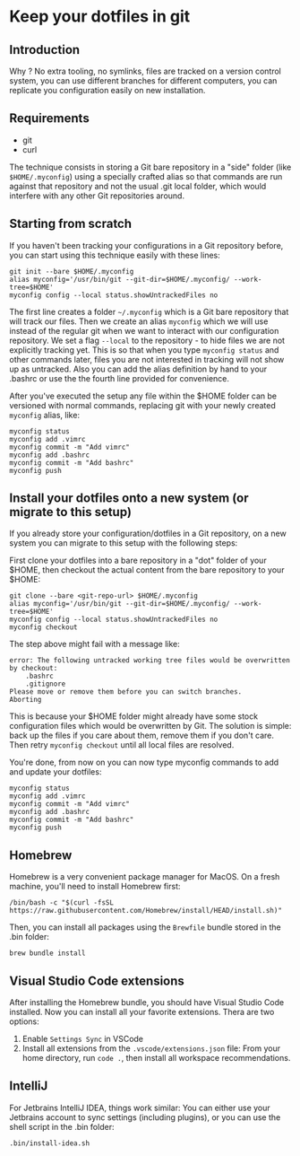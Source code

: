 # Keep your dotfiles in git

## Introduction

Why ? No extra tooling, no symlinks, files are tracked on a version control system, you can use different branches for different computers, you can replicate you configuration easily on new installation.

## Requirements

- git
- curl

The technique consists in storing a Git bare repository in a "side" folder (like `$HOME/.myconfig`) using a specially crafted alias so that commands are run against that repository and not the usual .git local folder, which would interfere with any other Git repositories around.

## Starting from scratch

If you haven't been tracking your configurations in a Git repository before, you can start using this technique easily with these lines:

    git init --bare $HOME/.myconfig
    alias myconfig='/usr/bin/git --git-dir=$HOME/.myconfig/ --work-tree=$HOME'
    myconfig config --local status.showUntrackedFiles no

The first line creates a folder `~/.myconfig` which is a Git bare repository that will track our files.
Then we create an alias `myconfig` which we will use instead of the regular git when we want to interact with our configuration repository.
We set a flag `--local` to the repository - to hide files we are not explicitly tracking yet. This is so that when you type `myconfig status` and other commands later, files you are not interested in tracking will not show up as untracked.
Also you can add the alias definition by hand to your .bashrc or use the the fourth line provided for convenience.

After you've executed the setup any file within the $HOME folder can be versioned with normal commands, replacing git with your newly created `myconfig` alias, like:

    myconfig status
    myconfig add .vimrc
    myconfig commit -m "Add vimrc"
    myconfig add .bashrc
    myconfig commit -m "Add bashrc"
    myconfig push

## Install your dotfiles onto a new system (or migrate to this setup)

If you already store your configuration/dotfiles in a Git repository, on a new system you can migrate to this setup with the following steps:

First clone your dotfiles into a bare repository in a "dot" folder of your $HOME, then checkout the actual content from the bare repository to your $HOME:

    git clone --bare <git-repo-url> $HOME/.myconfig
    alias myconfig='/usr/bin/git --git-dir=$HOME/.myconfig/ --work-tree=$HOME'
    myconfig config --local status.showUntrackedFiles no
    myconfig checkout

The step above might fail with a message like:

    error: The following untracked working tree files would be overwritten by checkout:
        .bashrc
        .gitignore
    Please move or remove them before you can switch branches.
    Aborting

This is because your $HOME folder might already have some stock configuration files which would be overwritten by Git. The solution is simple: back up the files if you care about them, remove them if you don't care.
Then retry `myconfig checkout` until all local files are resolved.

You're done, from now on you can now type myconfig commands to add and update your dotfiles:

    myconfig status
    myconfig add .vimrc
    myconfig commit -m "Add vimrc"
    myconfig add .bashrc
    myconfig commit -m "Add bashrc"
    myconfig push

## Homebrew

Homebrew is a very convenient package manager for MacOS. On a fresh machine, you'll need to install Homebrew first:

    /bin/bash -c "$(curl -fsSL https://raw.githubusercontent.com/Homebrew/install/HEAD/install.sh)"

Then, you can install all packages using the `Brewfile` bundle stored in the .bin folder:

    brew bundle install

## Visual Studio Code extensions

After installing the Homebrew bundle, you should have Visual Studio Code installed. Now you can install all your favorite extensions. Thera are two options:
1) Enable `Settings Sync` in VSCode
2) Install all extensions from the `.vscode/extensions.json` file: From your home directory, run `code .`, then install all workspace recommendations.

## IntelliJ

For Jetbrains IntelliJ IDEA, things work similar: You can either use your Jetbrains account to sync settings (including plugins), or you can use the shell script in the .bin folder:

    .bin/install-idea.sh


